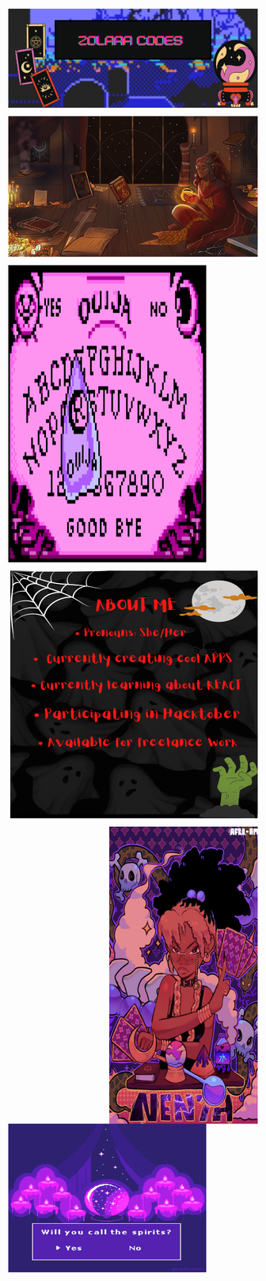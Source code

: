 <p align="center">
  <img src="5590956B-EC44-4781-B756-EC5A7B6DC382.png" alt="Zolara Codes Spooky Logo" width="970" height="200"/>
</p>

<p align="center">
  <img src="4ED78608-569B-4A69-BBB3-490F5335FCF7.webp" alt="Black elf studying magic"/>
</p>
 <p align="left">
<img src="C3A4A475-2C3D-48B5-B34E-DC411D395EA2.gif" alt="ouija board gif" width="400" height="600"  />
 </p>
  
<p align="right">
<img src="0BE2D0DB-2CA4-4F8A-BB88-C93572F8C369.png" alt="About me page" width="500" height="500"  />
 </p>
 
 <img align="right" img src="70A745AA-ECFC-4B46-B40F-9984E4967BD1.jpeg" alt="Witchy Black girl" width="300" height="600" title="Optional title">

<p align="left">
  <img src="C020B6D4-3EA3-4E10-91BF-F3B93ABAB709.gif" alt="black girl with tarot cards" width="400" height="300" />
</p>
